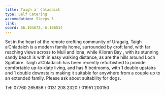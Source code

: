 ```yaml
---
title: Taigh a' Chladaich
type: Self Catering
accomodation: Sleeps 5
link: 
coord: 56.103672,-6.196514
---
```


Set in the heart of the remote crofting community of Uragaig, Taigh a’Chladaich is a modern family home, surrounded by croft land, with far reaching views across to Mull and Iona, while Kiloran Bay , with its stunning sandy beach is with in easy walking distance, as are the hills around Loch Sgoltaire. Taigh a’Chladaich has been recently refurbished to provide comfortable up-to-date living, and has 5 bedrooms, with 1 double upstairs and 1 double downstairs making it suitable for anywhere from a couple up to an extended family. Please ask about suitability for dogs.

Tel: 07760 265856 / 0131 208 2320 / 01951 200150